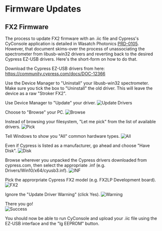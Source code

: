 # Firmware Updates

## FX2 Firmware

The process to update FX2 firmware with an .iic file and Cypress's CyConsole 
application is detailed in Wasatch Photonics 
[PRD-0105](https://drive.google.com/file/d/0B1eC7P4MQiFiTjdGR3VyclBndHc/view).  
However, that document skims-over the process of unassociating the spectrometer
from libusb-win32 drivers and reverting back to the desired Cypress EZ-USB 
drivers.  Here's the short-form on how to do that.

Download the Cypress EZ-USB drivers from here: https://community.cypress.com/docs/DOC-12366

Use the Device Manager to "Uninstall" your libusb-win32 spectrometer.  Make sure
you tick the box to "Uninstall" the old driver.  This will leave the device as a
raw "Stroker FX2".

Use Device Manager to "Update" your driver.
![Update Drivers](https://github.com/WasatchPhotonics/Wasatch.NET/raw/master/screenshots/ezusb-01-update.png)

Choose to "Browse" your PC.
![Browse](https://github.com/WasatchPhotonics/Wasatch.NET/raw/master/screenshots/ezusb-02-browse.png)

Instead of browsing your filesystem, "Let me pick" from the list of available drivers.
![Pick](https://github.com/WasatchPhotonics/Wasatch.NET/raw/master/screenshots/ezusb-03-pick.png)

Tell Windows to show you "All" common hardware types.
![All](https://github.com/WasatchPhotonics/Wasatch.NET/raw/master/screenshots/ezusb-04-all.png)

Even if Cypress is listed as a manufacturer, go ahead and choose "Have Disk".
![Disk](https://github.com/WasatchPhotonics/Wasatch.NET/raw/master/screenshots/ezusb-05-disk.png)

Browse wherever you unpacked the Cypress drivers downloaded from cypress.com, 
then select the appropriate .inf (e.g. Drivers/Win10/x64/cyusb3.inf).
![INF](https://github.com/WasatchPhotonics/Wasatch.NET/raw/master/screenshots/ezusb-06-inf.png)

Pick the approrpriate Cypress FX2 model (e.g. FX2LP Development board).
![FX2](https://github.com/WasatchPhotonics/Wasatch.NET/raw/master/screenshots/ezusb-07-fx2.png)

Ignore the "Update Driver Warning" (click Yes).
![Warning](https://github.com/WasatchPhotonics/Wasatch.NET/raw/master/screenshots/ezusb-08-warning.png)

There you go!  
![Success](https://github.com/WasatchPhotonics/Wasatch.NET/raw/master/screenshots/ezusb-09-success.png)

You should now be able to run CyConsole and upload your .iic file using the 
EZ-USB interface and the "lg EEPROM" button.

